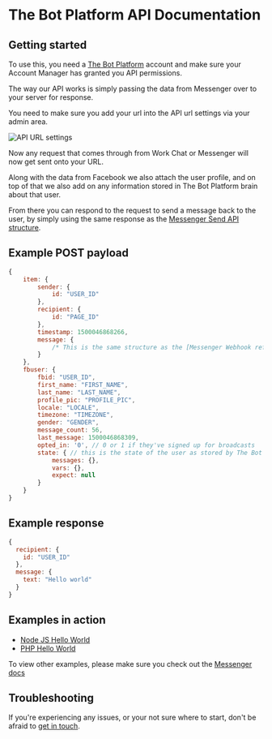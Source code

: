 # The Bot Platform API Documentation

## Getting started

To use this, you need a [The Bot Platform](http://thebotplatform.com) account and make sure your Account Manager has granted you API permissions.

The way our API works is simply passing the data from Messenger over to your server for response.

You need to make sure you add your url into the API url settings via your admin area.

![API URL settings](http://i.imgur.com/qOOdrEz.png)

Now any request that comes through from Work Chat or Messenger will now get sent onto your URL.

Along with the data from Facebook we also attach the user profile, and on top of that we also add on any information stored in The Bot Platform brain about that user.

From there you can respond to the request to send a message back to the user, by simply using the same response as the [Messenger Send API structure](https://developers.facebook.com/docs/messenger-platform/send-api-reference#request).

## Example POST payload

```js
{
	item: {
		sender: {
			id: "USER_ID"
		},
		recipient: {
			id: "PAGE_ID"
		},
		timestamp: 1500046868266,
		message: {
			/* This is the same structure as the [Messenger Webhook reference](https://developers.facebook.com/docs/messenger-platform/webhook-reference/message) */
		}
	},
	fbuser: {
		fbid: "USER_ID",
		first_name: "FIRST_NAME",
		last_name: "LAST_NAME",
		profile_pic: "PROFILE_PIC",
		locale: "LOCALE",
		timezone: "TIMEZONE",
		gender: "GENDER",
		message_count: 56,
		last_message: 1500046868309,
		opted_in: '0', // 0 or 1 if they've signed up for broadcasts
		state: { // this is the state of the user as stored by The Bot Platform's brain
			messages: {},
			vars: {},
			expect: null
		}
	}
}
```

## Example response

```js
{
  recipient: {
    id: "USER_ID"
  },
  message: {
    text: "Hello world"
  }
}
```

## Examples in action

- [Node JS Hello World](examples/node/helloworld/routes/index.js)
- [PHP Hello World](examples/php/helloworld/index.php)

To view other examples, please make sure you check out the [Messenger docs](https://developers.facebook.com/docs/messenger-platform/send-api-reference#request)

## Troubleshooting

If you're experiencing any issues, or your not sure where to start, don't be afraid to [get in touch](mailto:support@thebotplatform.com).



